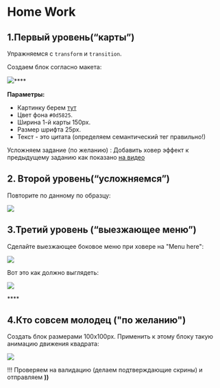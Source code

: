 # Home Work

## **1.Первый уровень\(“карты”\)**

Упражняемся с `transform` и `transition`. 

Создаем блок согласно макета:

![](https://github.com/olgamaslovaolga/Alevel-Markup/raw/master/images/hw-7.png)\*\*\*\*

**Параметры:**

* Картинку берем [тут](https://drive.google.com/open?id=1kBibHePnomfvgprRwDMogohF-Z7ezSiN)
* Цвет фона `#0d5825`.
* Ширина 1-й карты 150px.
* Размер шрифта 25px.
* Текст - это цитата \(определяем семантический тег правильно!\)

Усложняем задание \(по желанию\) : Добавить ховер эффект к предыдущему заданию как показано [на видео](https://s.nimbusweb.me/share/2729558/3gct0x4fzgor8phdf4o1)

## **2. Второй уровень\(“усложняемся”\)**

Повторите по данному по образцу:

![](https://github.com/olgamaslovaolga/Alevel-Markup/raw/master/images/img-hw7.1.png)

## **3.Третий уровень \(“выезжающее меню”\)**

Сделайте выезжающее боковое меню при ховере на "Menu here":

![](https://github.com/olgamaslovaolga/Alevel-Markup/raw/master/images/hw-menu.png)

Вот это как должно выглядеть:

![](https://github.com/olgamaslovaolga/Alevel-Markup/raw/master/HW/hw-sidemenu%20.gif)

\*\*\*\*

## **4.Кто совсем молодец \("по желанию"\)**

Создать блок размерами 100х100px. Применить к этому блоку такую анимацию движения квадрата:

![](https://github.com/olgamaslovaolga/Alevel-Markup/raw/master/HW/hw4-anim.gif)



!!! Проверяем на валидацию \(делаем подтверждающие скрины\) и отправляем **\)\)**

